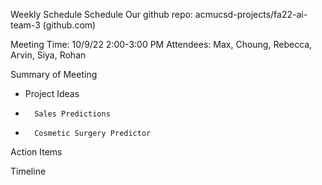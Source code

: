 Weekly Schedule Schedule
Our github repo: acmucsd-projects/fa22-ai-team-3 (github.com) 

Meeting Time: 10/9/22 2:00-3:00 PM 
Attendees: Max, Choung, Rebecca, Arvin, Siya, Rohan

Summary of Meeting 
-   Project Ideas
-	    Sales Predictions
-	    Cosmetic Surgery Predictor  


Action Items


Timeline

